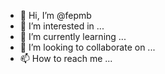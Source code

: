 - 👋 Hi, I’m @fepmb
- 👀 I’m interested in ...
- 🌱 I’m currently learning ...
- 💞️ I’m looking to collaborate on ...
- 📫 How to reach me ...

<!---
fepmb/fepmb is a ✨ special ✨ repository because its `README.md` (this file) appears on your GitHub profile.
You can click the Preview link to take a look at your changes.
--->
